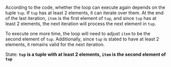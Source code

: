 According to the code, whether the loop can execute again depends on the tuple `tup`. If `tup` has at least 2 elements, it can iterate over them. At the end of the last iteration, `item` is the first element of `tup`, and since `tup` has at least 2 elements, the next iteration will process the next element in `tup`. 

To execute one more time, the loop will need to adjust `item` to be the second element of `tup`. Additionally, since `tup` is stated to have at least 2 elements, it remains valid for the next iteration.

State: **`tup` is a tuple with at least 2 elements, `item` is the second element of `tup`**